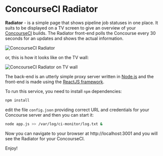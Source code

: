 # ConcourseCI Radiator

**Radiator** - is a simple page that shows pipeline job statuses in one place. It suits to be displayed on a TV screen to give an overview of your [ConcourseCI](http://concourse.ci) builds. The Radiator front-end polls the Concourse every 30 seconds for an updates and shows the actual information.

![ConcourseCI Radiator](https://github.com/moodev/concourseci-radiator/blob/master/public/images/Selection_034.jpg)

or, this is how it looks like on the TV wall:

![ConcourseCI Radiator on TV wall](https://github.com/moodev/concourseci-radiator/blob/master/public/images/concourse-radiator-on-wall.jpg)

The back-end is an utterly simple proxy server written in [Node.js](https://nodejs.org/en/) and the front-end is made using the [ReactJS framework](http://reactjs.net).

To run this service, you need to install `npm` dependencies:

```bash
npm install
```
edit the file `config.json` providing correct URL and credentials for your Concourse server and then you can start it:

```bash
node app.js >> /var/log/ci-monitor/log.txt &
```

Now you can navigate to your browser at http://localhost:3001 and you will see the Radiator for your ConcourseCI.

Enjoy!

